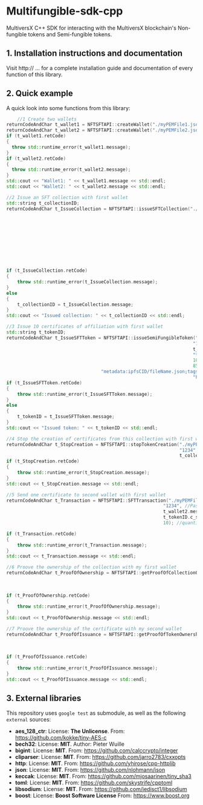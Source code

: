 # Multifungible-sdk-cpp

MultiversX C++ SDK for interacting with the MultiversX blockchain's Non-fungible tokens and Semi-fungible tokens. 

## 1. Installation instructions and documentation
Visit http:// ... for a complete installation guide and documentation of every function of this library.

## 2. Quick example
A quick look into some functions from this library: 

```c++
    //1 Create two wallets
returnCodeAndChar t_wallet1 = NFTSFTAPI::createWallet("./myPEMFile1.json","1234");
returnCodeAndChar t_wallet2 = NFTSFTAPI::createWallet("./myPEMFile2.json","5678");
if (t_wallet1.retCode)
{
  throw std::runtime_error(t_wallet1.message);
}
if (t_wallet2.retCode)
{
  throw std::runtime_error(t_wallet2.message);
}
std::cout << "Wallet1: " << t_wallet1.message << std::endl;
std::cout << "Wallet2: " << t_wallet2.message << std::endl;

//2 Issue an SFT collection with first wallet
std::string t_collectionID;
returnCodeAndChar t_IssueCollection = NFTSFTAPI::issueSFTCollection("./myPEMFile1.json", //PEM file path
                                                                       "1234", //Password
                                                                       "Test", //Collection name
                                                                       "TST", //Collection ticker
                                                                       false, //canFreeze
                                                                       false, //canWipe
                                                                       true, //canPause
                                                                       false, //canTransferNFTCreateRole
                                                                       false, //canChangeOwner
                                                                       false, //canUpgrade
                                                                       true); //canAddSpecialRoles
if (t_IssueCollection.retCode)
{
    throw std::runtime_error(t_IssueCollection.message);
}
else
{
    t_collectionID = t_IssueCollection.message;
}
std::cout << "Issued collection: " << t_collectionID << std::endl;

//3 Issue 10 certificates of affiliation with first wallet
std::string t_tokenID;
returnCodeAndChar t_IssueSFTToken = NFTSFTAPI::issueSemiFungibleToken("./myPEMFile1.json",   //PEM file path
                                                                     "1234",                 //Password
                                                                     t_collectionID.c_str(), //collection name
                                                                     "tokenTest",            //Name of the token
                                                                     10,                     //quantity
                                                                     8500,                   //Royalties (85.00%)
                                   "metadata:ipfsCID/fileName.json;tags:tag1,tag2,tag3",     //metadata 
                                                                     "https://...");         //URL
if (t_IssueSFTToken.retCode)
{
    throw std::runtime_error(t_IssueSFTToken.message);
}
else
{
    t_tokenID = t_IssueSFTToken.message;
}
std::cout << "Issued token: " << t_tokenID << std::endl;

//4 Stop the creation of certificates from this collection with first wallet
returnCodeAndChar t_StopCreation = NFTSFTAPI::stopTokenCreation("./myPEMFile.json", //PEM file path
                                                                "1234", //Password
                                                                t_collectionID.c_str());
if (t_StopCreation.retCode)
{
    throw std::runtime_error(t_StopCreation.message);
}
std::cout << t_StopCreation.message << std::endl;

//5 Send one certificate to second wallet with first wallet
returnCodeAndChar t_Transaction = NFTSFTAPI::SFTTransaction("./myPEMFile.json", //PEM file path
                                                          "1234", //Password
                                                          t_wallet2.message, //Destination address
                                                          t_tokenID.c_str(), //SFT token ID
                                                          10); //quantity to send

if (t_Transaction.retCode)
{
    throw std::runtime_error(t_Transaction.message);
}
std::cout << t_Transaction.message << std::endl;

//6 Proove the ownership of the collection with my first wallet
returnCodeAndChar t_ProofOfOwnership = NFTSFTAPI::getProofOfCollectionOwnership ("./myPEMFile1.json", //PEM file path
                                                                                 "1234",                //Password
                                                                                  "abcd",               //ciphertext
                                                                                   t_collectionID.c_str());      //collection ID
if (t_ProofOfOwnership.retCode)
{
    throw std::runtime_error(t_ProofOfOwnership.message);
}
std::cout << t_ProofOfOwnership.message << std::endl;

//7 Proove the ownership of the certificate with my second wallet
returnCodeAndChar t_ProofOfIssuance = NFTSFTAPI::getProofOfTokenOwnership ("./myPEMFile2.json", //PEM file path
                                                                       "1234",                //Password
                                                                        "abcd",               //ciphertext
                                                                         t_tokenID.c_str());      //token ID
if (t_ProofOfIssuance.retCode)
{
    throw std::runtime_error(t_ProofOfIssuance.message);
}
std::cout << t_ProofOfIssuance.message << std::endl;
```

## 3. External libraries
This repository uses `google test` as submodule, as well as the following `external` sources:

- **aes_128_ctr**: License: **The Unlicense**. From: https://github.com/kokke/tiny-AES-c
- **bech32**: License: **MIT**. Author: Pieter Wuille
- **bigint**: License: **MIT**. From: https://github.com/calccrypto/integer
- **cliparser**: License: **MIT**. From: https://github.com/jarro2783/cxxopts
- **http**: License: **MIT**. From: https://github.com/yhirose/cpp-httplib
- **json**: License: **MIT**. From: https://github.com/nlohmann/json
- **keccak**: License: **MIT**. From: https://github.com/mjosaarinen/tiny_sha3
- **toml**: License: **MIT**. From: https://github.com/skystrife/cpptoml
- **libsodium**: License: **MIT**. From: https://github.com/jedisct1/libsodium
- **boost**: License: **Boost Software License** From: https://www.boost.org
